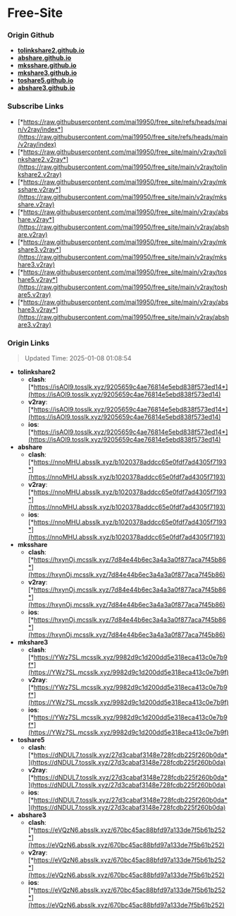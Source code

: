 # Free-Site

### Origin Github

- [**tolinkshare2.github.io**](https://github.com/tolinkshare2/tolinkshare2.github.io)
- [**abshare.github.io**](https://github.com/abshare/abshare.github.io)
- [**mksshare.github.io**](https://github.com/mksshare/mksshare.github.io)
- [**mkshare3.github.io**](https://github.com/mkshare3/mkshare3.github.io)
- [**toshare5.github.io**](https://github.com/toshare5/toshare5.github.io)
- [**abshare3.github.io**](https://github.com/abshare3/abshare3.github.io)

### Subscribe Links

- [*https://raw.githubusercontent.com/mai19950/free_site/refs/heads/main/v2ray/index*](https://raw.githubusercontent.com/mai19950/free_site/refs/heads/main/v2ray/index)
- [*https://raw.githubusercontent.com/mai19950/free_site/main/v2ray/tolinkshare2.v2ray*](https://raw.githubusercontent.com/mai19950/free_site/main/v2ray/tolinkshare2.v2ray)
- [*https://raw.githubusercontent.com/mai19950/free_site/main/v2ray/mksshare.v2ray*](https://raw.githubusercontent.com/mai19950/free_site/main/v2ray/mksshare.v2ray)
- [*https://raw.githubusercontent.com/mai19950/free_site/main/v2ray/abshare.v2ray*](https://raw.githubusercontent.com/mai19950/free_site/main/v2ray/abshare.v2ray)
- [*https://raw.githubusercontent.com/mai19950/free_site/main/v2ray/mkshare3.v2ray*](https://raw.githubusercontent.com/mai19950/free_site/main/v2ray/mkshare3.v2ray)
- [*https://raw.githubusercontent.com/mai19950/free_site/main/v2ray/toshare5.v2ray*](https://raw.githubusercontent.com/mai19950/free_site/main/v2ray/toshare5.v2ray)
- [*https://raw.githubusercontent.com/mai19950/free_site/main/v2ray/abshare3.v2ray*](https://raw.githubusercontent.com/mai19950/free_site/main/v2ray/abshare3.v2ray)

### Origin Links

> Updated Time: 2025-01-08 01:08:54

- **tolinkshare2**
  - **clash**: [*https://isAOl9.tosslk.xyz/9205659c4ae76814e5ebd838f573ed14*](https://isAOl9.tosslk.xyz/9205659c4ae76814e5ebd838f573ed14)
  - **v2ray**: [*https://isAOl9.tosslk.xyz/9205659c4ae76814e5ebd838f573ed14*](https://isAOl9.tosslk.xyz/9205659c4ae76814e5ebd838f573ed14)
  - **ios**: [*https://isAOl9.tosslk.xyz/9205659c4ae76814e5ebd838f573ed14*](https://isAOl9.tosslk.xyz/9205659c4ae76814e5ebd838f573ed14)
- **abshare**
  - **clash**: [*https://nnoMHU.absslk.xyz/b1020378addcc65e0fdf7ad4305f7193*](https://nnoMHU.absslk.xyz/b1020378addcc65e0fdf7ad4305f7193)
  - **v2ray**: [*https://nnoMHU.absslk.xyz/b1020378addcc65e0fdf7ad4305f7193*](https://nnoMHU.absslk.xyz/b1020378addcc65e0fdf7ad4305f7193)
  - **ios**: [*https://nnoMHU.absslk.xyz/b1020378addcc65e0fdf7ad4305f7193*](https://nnoMHU.absslk.xyz/b1020378addcc65e0fdf7ad4305f7193)
- **mksshare**
  - **clash**: [*https://hxynOj.mcsslk.xyz/7d84e44b6ec3a4a3a0f877aca7f45b86*](https://hxynOj.mcsslk.xyz/7d84e44b6ec3a4a3a0f877aca7f45b86)
  - **v2ray**: [*https://hxynOj.mcsslk.xyz/7d84e44b6ec3a4a3a0f877aca7f45b86*](https://hxynOj.mcsslk.xyz/7d84e44b6ec3a4a3a0f877aca7f45b86)
  - **ios**: [*https://hxynOj.mcsslk.xyz/7d84e44b6ec3a4a3a0f877aca7f45b86*](https://hxynOj.mcsslk.xyz/7d84e44b6ec3a4a3a0f877aca7f45b86)
- **mkshare3**
  - **clash**: [*https://YWz7SL.mcsslk.xyz/9982d9c1d200dd5e318eca413c0e7b9f*](https://YWz7SL.mcsslk.xyz/9982d9c1d200dd5e318eca413c0e7b9f)
  - **v2ray**: [*https://YWz7SL.mcsslk.xyz/9982d9c1d200dd5e318eca413c0e7b9f*](https://YWz7SL.mcsslk.xyz/9982d9c1d200dd5e318eca413c0e7b9f)
  - **ios**: [*https://YWz7SL.mcsslk.xyz/9982d9c1d200dd5e318eca413c0e7b9f*](https://YWz7SL.mcsslk.xyz/9982d9c1d200dd5e318eca413c0e7b9f)
- **toshare5**
  - **clash**: [*https://dNDUL7.tosslk.xyz/27d3cabaf3148e728fcdb225f260b0da*](https://dNDUL7.tosslk.xyz/27d3cabaf3148e728fcdb225f260b0da)
  - **v2ray**: [*https://dNDUL7.tosslk.xyz/27d3cabaf3148e728fcdb225f260b0da*](https://dNDUL7.tosslk.xyz/27d3cabaf3148e728fcdb225f260b0da)
  - **ios**: [*https://dNDUL7.tosslk.xyz/27d3cabaf3148e728fcdb225f260b0da*](https://dNDUL7.tosslk.xyz/27d3cabaf3148e728fcdb225f260b0da)
- **abshare3**
  - **clash**: [*https://eVQzN6.absslk.xyz/670bc45ac88bfd97a133de7f5b61b252*](https://eVQzN6.absslk.xyz/670bc45ac88bfd97a133de7f5b61b252)
  - **v2ray**: [*https://eVQzN6.absslk.xyz/670bc45ac88bfd97a133de7f5b61b252*](https://eVQzN6.absslk.xyz/670bc45ac88bfd97a133de7f5b61b252)
  - **ios**: [*https://eVQzN6.absslk.xyz/670bc45ac88bfd97a133de7f5b61b252*](https://eVQzN6.absslk.xyz/670bc45ac88bfd97a133de7f5b61b252)
